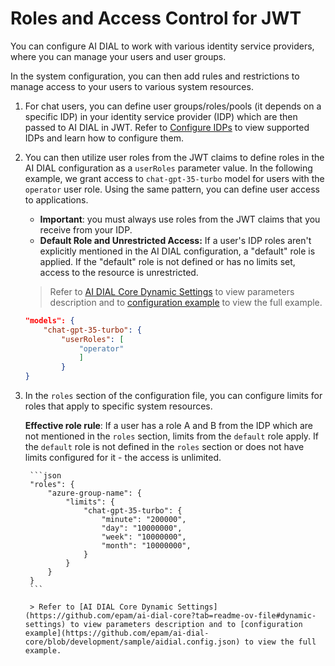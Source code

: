 # Roles and Access Control for JWT

You can configure AI DIAL to work with various identity service providers, where you can manage your users and user groups. 

In the system configuration, you can then add rules and restrictions to manage access to your users to various system resources.

1. For chat users, you can define user groups/roles/pools (it depends on a specific IDP) in your identity service provider (IDP) which are then passed to AI DIAL in JWT. Refer to [Configure IDPs](/docs/tutorials/2.devops/2.auth-and-access-control/3.configure-idps/0.overview.md) to view supported IDPs and learn how to configure them.
2. You can then utilize user roles from the JWT claims to define roles in the AI DIAL configuration as a `userRoles` parameter value. In the following example, we grant access to `chat-gpt-35-turbo` model for users with the `operator` user role. Using the same pattern, you can define user access to applications. 

    * **Important**: you must always use roles from the JWT claims that you receive from your IDP. 
    * **Default Role and Unrestricted Access:** If a user's IDP roles aren't explicitly mentioned in the AI DIAL configuration, a "default" role is applied. If the "default" role is not defined or has no limits set, access to the resource is unrestricted. 

    > Refer to [AI DIAL Core Dynamic Settings](https://github.com/epam/ai-dial-core?tab=readme-ov-file#dynamic-settings) to view parameters description and to [configuration example](https://github.com/epam/ai-dial-core/blob/development/sample/aidial.config.json) to view the full example.

    ```Json
    "models": {
        "chat-gpt-35-turbo": {
            "userRoles": [
                "operator"
                ]
            }
    }
    ```

3. In the `roles` section of the configuration file, you can configure limits for roles that apply to specific system resources. 
 
    **Effective role rule**: If a user has a role A and B from the IDP which are not mentioned in the `roles` section, limits from the `default` role apply. If the `default` role is not defined in the `roles` section or does not have limits configured for it - the access is unlimited.

        ```json
        "roles": {
            "azure-group-name": {
                "limits": {
                    "chat-gpt-35-turbo": {
                        "minute": "200000",
                        "day": "10000000",
                        "week": "10000000",
                        "month": "10000000",
                    }
                }
            }
        }
        ```

        > Refer to [AI DIAL Core Dynamic Settings](https://github.com/epam/ai-dial-core?tab=readme-ov-file#dynamic-settings) to view parameters description and to [configuration example](https://github.com/epam/ai-dial-core/blob/development/sample/aidial.config.json) to view the full example.

